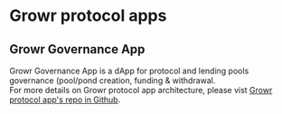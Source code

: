 # Growr protocol apps
## Growr Governance App
Growr Governance App is a dApp for protocol and lending pools governance (pool/pond creation, funding & withdrawal.  
For more details on Growr protocol app architecture, please vist [Growr protocol app's repo in Github](https://github.com/growr-xyz/growr-protocol-app/wiki).

